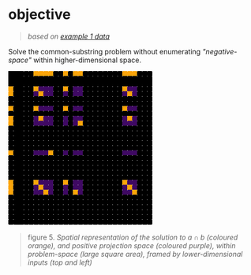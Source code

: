 # objective
> *based on [example 1 data](/notes/example_1/data.md)*

Solve the common-substring problem without enumerating *"negative-space"* within higher-dimensional space.

![](/images/example-1--hallucination.png)
> figure 5. *Spatial representation of the solution to $a \cap b$ (coloured orange), and positive projection space (coloured purple), within problem-space (large square area), framed by lower-dimensional inputs (top and left)* 

